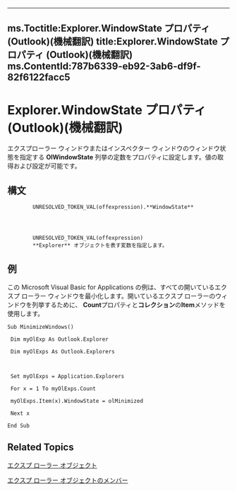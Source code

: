 

---
ms.Toctitle:Explorer.WindowState プロパティ (Outlook)(機械翻訳)
title:Explorer.WindowState プロパティ (Outlook)(機械翻訳)
ms.ContentId:787b6339-eb92-3ab6-df9f-82f6122facc5
---
# Explorer.WindowState プロパティ (Outlook)(機械翻訳)




エクスプローラー ウィンドウまたはインスペクター ウィンドウのウィンドウ状態を指定する **OlWindowState** 列挙の定数をプロパティに設定します。値の取得および設定が可能です。

## 構文

            UNRESOLVED_TOKEN_VAL(offexpression).**WindowState**




            UNRESOLVED_TOKEN_VAL(offexpression)
            **Explorer** オブジェクトを表す変数を指定します。



## 例
この Microsoft Visual Basic for Applications の例は、すべての開いているエクスプ ローラー ウィンドウを最小化します。開いているエクスプ ローラーのウィンドウを列挙するために、 **Count**プロパティと**コレクション**の**Item**メソッドを使用します。

```vba
Sub MinimizeWindows() 
 
 Dim myOlExp As Outlook.Explorer 
 
 Dim myOlExps As Outlook.Explorers 
 
 
 
 Set myOlExps = Application.Explorers 
 
 For x = 1 To myOlExps.Count 
 
 myOlExps.Item(x).WindowState = olMinimized 
 
 Next x 
 
End Sub
```




## Related Topics

[エクスプ ローラー オブジェクト](026591e5-049f-503a-4166-34e6dbc225fb.md)

[エクスプ ローラー オブジェクトのメンバー](4412c507-4dcd-6005-b9c8-11824624250d.md)




